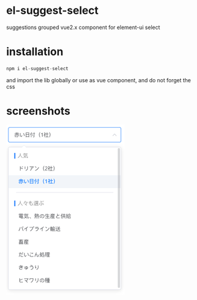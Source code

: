 # el-suggest-select

suggestions grouped vue2.x component for element-ui select

# installation

```js
npm i el-suggest-select
```
and import the lib globally or use as vue component, and do not forget the css

# screenshots

![](https://github.com/litt1e-p/el-suggest-select/raw/master/screenshots/screenshot.png)